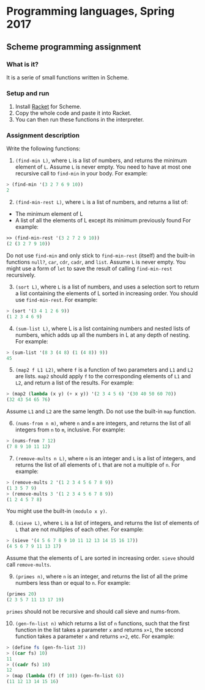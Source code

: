 # Programming languages, Spring 2017

## Scheme programming assignment

### What is it?
It is a serie of small functions written in Scheme.

### Setup and run
1. Install [Racket](https://download.racket-lang.org/) for Scheme.
2. Copy the whole code and paste it into Racket.
3. You can then run these functions in the interpreter.

### Assignment description
Write the following functions:

1. `(find-min L)`, where `L` is a list of numbers, and returns the minimum element of `L`. 
Assume `L` is never empty. You need to have at most one recursive call to `find-min` in
your body. For example:
```scheme
> (find-min '(3 2 7 6 9 10))
2
```

2. `(find-min-rest L)`, where `L` is a list of numbers, and returns a list of:
  - The minimum element of L
  - A list of all the elements of L except its minimum previously found
For example:
```scheme
>> (find-min-rest '(3 2 7 2 9 10))
(2 (3 2 7 9 10))
```
Do not use `find-min` and only stick to `find-min-rest` (itself) and the built-in 
functions `null?`, `car`, `cdr`, `cadr`, and `list`. Assume `L` is never empty.
You might use a form of `let` to save the result of calling `find-min-rest` recursively.

3. `(sort L)`, where `L` is a list of numbers, and uses a selection sort to return a list 
containing the elements of L sorted in increasing order. You should use `find-min-rest`.
For example:
```scheme
> (sort '(3 4 1 2 6 9))
(1 2 3 4 6 9)
```

4. `(sum-list L)`, where L is a list containing numbers and nested lists of numbers, 
which adds up all the numbers in L at any depth of nesting. For example:
```scheme
> (sum-list '(8 3 (4 8) (1 (4 8)) 9))
45
```

5. `(map2 f L1 L2)`, where `f` is a function of two parameters and `L1` and `L2` are lists. 
`map2` should apply `f` to the corresponding elements of `L1` and `L2`, and return a list of
the results. For example:
```scheme
> (map2 (lambda (x y) (+ x y)) '(2 3 4 5 6) '(30 40 50 60 70))
(32 43 54 65 76)
```
Assume `L1` and `L2` are the same length. Do not use the built-in `map` function.

6. `(nums-from n m)`, where `n` and `m` are integers, and returns the list of all
integers from `n` to `m`, inclusive. For example:
```scheme
> (nums-from 7 12)
(7 8 9 10 11 12)
```

7. `(remove-mults n L)`, where `n` is an integer and `L` is a list of integers, and
returns the list of all elements of `L` that are not a multiple of `n`. For example:
```scheme
> (remove-mults 2 '(1 2 3 4 5 6 7 8 9))
(1 3 5 7 9)
> (remove-mults 3 '(1 2 3 4 5 6 7 8 9))
(1 2 4 5 7 8)
```
You might use the built-in `(modulo x y)`.

8. `(sieve L)`, where `L` is a list of integers, and returns the list of elements
of `L` that are not multiples of each other. For example:
```scheme
> (sieve '(4 5 6 7 8 9 10 11 12 13 14 15 16 17))
(4 5 6 7 9 11 13 17)
```
Assume that the elements of L are sorted in increasing order.
`sieve` should call `remove-mults`. 

9. `(primes n)`, where `n` is an integer, and returns the list of all the prime
numbers less than or equal to `n`. For example:
```scheme
(primes 20)
(2 3 5 7 11 13 17 19)
```
`primes` should not be recursive and should call sieve and nums-from.

10. `(gen-fn-list n)` which returns a list of `n` functions, such that the first
function in the list takes a parameter `x` and returns `x+1`, the second function 
takes a parameter `x` and returns `x+2`, etc. For example:
```scheme
> (define fs (gen-fn-list 3))
> ((car fs) 10)
11
> ((cadr fs) 10)
12
> (map (lambda (f) (f 10)) (gen-fn-list 6))
(11 12 13 14 15 16)
```